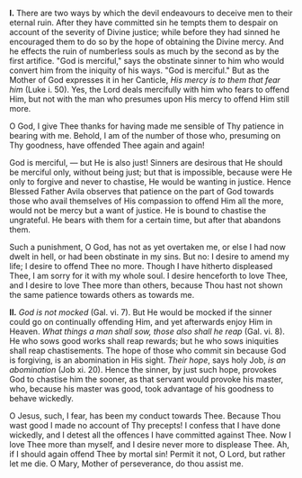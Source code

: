 
**I\.** There are two ways by which the devil endeavours to deceive men to their eternal ruin. After they have committed sin he tempts them to despair on account of the severity of Divine justice; while before they had sinned he encouraged them to do so by the hope of obtaining the Divine mercy. And he effects the ruin of numberless souls as much by the second as by the first artifice. \"God is merciful,\" says the obstinate sinner to him who would convert him from the iniquity of his ways. \"God is merciful.\" But as the Mother of God expresses it in her Canticle, *His mercy is to them that fear him* (Luke i. 50). Yes, the Lord deals mercifully with him who fears to offend Him, but not with the man who presumes upon His mercy to offend Him still more.

O God, I give Thee thanks for having made me sensible of Thy patience in bearing with me. Behold, I am of the number of those who, presuming on Thy goodness, have offended Thee again and again!

God is merciful, — but He is also just! Sinners are desirous that He should be merciful only, without being just; but that is impossible, because were He only to forgive and never to chastise, He would be wanting in justice. Hence Blessed Father Avila observes that patience on the part of God towards those who avail themselves of His compassion to offend Him all the more, would not be mercy but a want of justice. He is bound to chastise the ungrateful. He bears with them for a certain time, but after that abandons them.

Such a punishment, O God, has not as yet overtaken me, or else I had now dwelt in hell, or had been obstinate in my sins. But no: I desire to amend my life; I desire to offend Thee no more. Though I have hitherto displeased Thee, I am sorry for it with my whole soul. I desire henceforth to love Thee, and I desire to love Thee more than others, because Thou hast not shown the same patience towards others as towards me.

**II\.** *God is not mocked* (Gal. vi. 7). But He would be mocked if the sinner could go on continually offending Him, and yet afterwards enjoy Him in Heaven. *What things a man shall sow, those also shall he reap* (Gal. vi. 8). He who sows good works shall reap rewards; but he who sows iniquities shall reap chastisements. The hope of those who commit sin because God is forgiving, is an abomination in His sight. *Their hope*, says holy Job, *is an abomination* (Job xi. 20). Hence the sinner, by just such hope, provokes God to chastise him the sooner, as that servant would provoke his master, who, because his master was good, took advantage of his goodness to behave wickedly.

O Jesus, such, I fear, has been my conduct towards Thee. Because Thou wast good I made no account of Thy precepts! I confess that I have done wickedly, and I detest all the offences I have committed against Thee. Now I love Thee more than myself, and I desire never more to displease Thee. Ah, if I should again offend Thee by mortal sin! Permit it not, O Lord, but rather let me die. O Mary, Mother of perseverance, do thou assist me.

